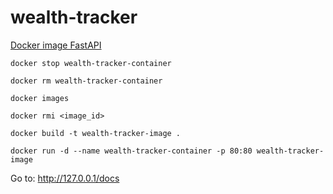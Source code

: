 # wealth-tracker

[Docker image FastAPI](https://fastapi.tiangolo.com/deployment/docker/#build-a-docker-image-for-fastapi)

```shell
docker stop wealth-tracker-container

docker rm wealth-tracker-container

docker images

docker rmi <image_id>

docker build -t wealth-tracker-image .

docker run -d --name wealth-tracker-container -p 80:80 wealth-tracker-image
```

Go to: http://127.0.0.1/docs
